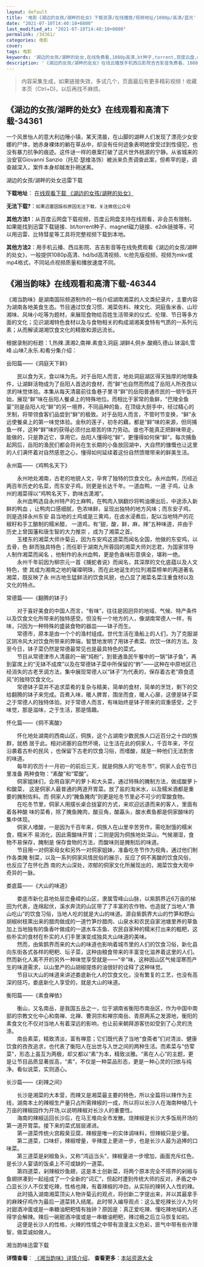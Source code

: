 ```yaml
---
layout: default
title: '电影《湖边的女孩/湖畔的处女》下载资源/在线播放/视频地址/1080p/高清/蓝光'
date: "2021-07-10T14:40:10+0800"
last_modified_at: "2021-07-10T14:40:10+0800"
permalink: /34361/
categories: 电影
cover:
tags: 电影
keywords: '湖边的女孩/湖畔的处女,在线免费看,1080p高清,bt种子,torrent,百度云盘,magnet,磁力链,迅雷下载资源'
description: '《湖边的女孩/湖畔的处女》在线云播放手机西瓜影院吉吉影音免费看，1080p高清bd/hd未删减完整版和tc抢先枪版，mkv/mp4格式，附带bt/torrent种子、magnet/磁力链、百度云盘、网盘资源迅雷下载链接'
---
```


>内容采集生成，如果链接失效，多试几个，页面最后有更多精彩视频！收藏本页（Ctrl+D)，以后再找不麻烦。


## 《湖边的女孩/湖畔的处女》在线观看和高清下载-34361

一个风景怡人的意大利边陲小镇，某天清晨，在山脚的湖畔人们发现了漂亮少女安娜的尸体，她赤身裸体的躺在草丛中，却没有任何迹象表明她曾受过到性侵犯，也没有暴力抗争的痕迹。这件谜一样的悬案打破了这片世外桃源的宁静。从省城来的治安官Giovanni Sanzio（托尼&middot;瑟维洛饰）被派来负责调查此案，但希罕的是，调查越深入，案件本身却越发扑朔迷离。


湖边的女孩/湖畔的处女迅雷下载

**下载地址**： [在线观看下载 《湖边的女孩/湖畔的处女》](https://www.993dy.com//vod-detail-id-14594.html) 


**无法下载?**：`如果迅雷因版权原因无法下载，关注微信公众号 `

**其他方法1**：从百度云网盘下载视频，百度云网盘支持在线观看，非会员有限制，如果能找到迅雷下载链接、bt/torrent种子、magnet磁力链接、e2dk链接等，可以用迅雷、比特彗星等工具将完整视频下载到本地。

**其他方法2**：用手机云播、西瓜影院、吉吉影音等在线免费观看《湖边的女孩/湖畔的处女》，一般提供1080p高清、hd/bd高清视频、tc抢先版视频，视频为mkv或mp4格式，不同站点视频质量和播放速度不同。


## 《湘当韵味》在线观看和高清下载-46344

《湘当韵味》是湖南国际频道制作的一档介绍湖南湘菜的人文类纪录片，主要内容为湖南各地美食生态。节目通过饮食习惯、湘菜佐料、辣文化、洞庭鱼米香、山珍湘味、风味小吃等为题材，来展现食物给百姓生活带来的仪式、伦理、节日等多方面的文化；见识湖湘特色食材以及与食物相关的构成湖湘美食特有气质的一系列元素；从而解读湖湘饮食文化的精致和源远流长。</p>根据录制的标题：1,热辣.潇湘2,南禅.素食3,洞庭.湖鲜4,侗乡.酸瘾5,德山.钵温6,雪峰.山味7,永乐.和肴分集介绍：</p>岳阳篇&mdash;—《洞庭天下鲜》</p>　　民以食为天，食以味为先。对于岳阳人而言，地处洞庭湖区得天独厚的地理条件，让湖鲜活物成为了岳阳人首选的食材，而&ldquo;鲜&rdquo;也自然而然成了岳阳人所孜孜以求的味觉体验。本集从每天清晨前往鱼巷子里寻&ldquo;鲜&rdquo;的岳阳普通市民的一顿午饭开始，展现“鲜&rdquo;味在岳阳人餐桌上的特殊地位。而相比于家常的鱼鲜，“巴陵全鱼宴&rdquo;则是岳阳人吃“鲜&rdquo;的另一境界，不同品种的鱼，在顶级大厨手中，经过精心的烹制，将带领食客们品尝到&ldquo;鲜&rdquo;的极致。对于岳阳人而言，不管时节变换，“鲜&rdquo;永远使餐桌上的第一味觉体验。金秋的莲子，初冬的藕，都是“鲜&rdquo;味的来源，但同捕鱼一样，这种“鲜&rdquo;味的获得必须付出艰苦的体力劳动。谁也不能真正把鲜味带走，能做的，只是靠近它，享用它。岳阳人懂得吃&ldquo;鲜&rdquo;，更懂得如何保&ldquo;鲜&rdquo;。每次捕鱼起网后，岳阳的渔民们都会将尚在生长期的小鱼放回湖中，大自然的慷慨也让这里的人们满怀着对自然感恩之心，懂得如何延续着这份自然馈赠带来的鲜美生活。</p>永州篇&mdash;—《鸡鸭名天下》</p>　　永州地处湘南，古老的地貌人文，孕育了独特的饮食文化。永州血鸭，历经近两百年历史的名菜，而东安子鸡，则更是长达千年。一道血鸭，一道 子鸡，让永州的湘菜得以&ldquo;鸡鸭名天下，韵味古潇湘&rdquo;。<br />　　永州血鸭选自永州特产的土麻鸭，在鸭肉入锅翻炒将鸭油爆出后，中途添入新鲜的鸭血 ，让鸭肉口感细腻，色浓味鲜，呈现出独特的地方风味；而东安子鸡，则是选择永州东安 县当地的土鸡或是三黄鸡，在卤水浸煮后，配以当地特产的花椒籽和手工酿制的糯米醋， 一道鸡，有“甜，酸，鲜，麻，辣&rdquo;五种味道，并由于历史上曾国藩和唐生智的大力推崇 ，成为了湘菜之首。<br />　　玉楼东的湘菜大师许菊云，因为东安鸡这道菜而闻名全国，他做的东安鸡，以去骨，色 鲜而独具特色；而任职于湖南九所蓉园的湘菜大师刘志君，为国家领导人制作湘菜而闻名 ，他制作的永州血鸭，更是色香味形意俱全，堪称一绝。<br />　　永州千年前因为柳宗元一首《捕蛇者说》而闻名，其深厚的文化底蕴以及人文特色，使 其成为湘南之地的璀璨明珠，而在此地诞生的位列湘菜榜单的两道著名湘菜，既反映了永 州古地生猛鲜活的饮食风貌，也凸显了湘菜名菜注重食材以及文化的特点。</p>常德篇&mdash;—《翻腾的钵子》</p>　　对于喜好美食的中国人而言，&ldquo;有味”，往往是因迥异的地域、气候、特产条件以及饮食文化所带来的独特感受。但没有一个地方的人，像湖南常德人一样，有味，只因为一种特殊的盛装食物的器皿&mdash;—钵子而生。<br />　　常德市，原本是由一个个的渔村组成。世代生活在渔船上的人们，为了克服湖区阴冷风大对饮食所带来的弊端，智慧地发明了用钵子煮菜、炊饮一体的方法。及至今日，钵子菜仍然是常德最常见也是最具特色的菜式。<br />　　节目从常德津市人清晨的一碗&ldquo;炖粉”，到普通渔民午餐中的一锅&ldquo;钵子鱼&rdquo;，再到宴席上的&ldquo;无钵不成席&rdquo;以及在常德钵子菜中所保留的&ldquo;鲊&rdquo;——这种在中原地区已经消失的古老烹调方法，集中展现常德人以“钵子”为代表的，保存着古老&ldquo;鼎食遗风”的独特饮食文化。<br />　　常德钵子菜并不追求菜肴的复杂与精美，简单的食材，简单的烹饪，剩下的交给翻腾的钵子来完成。百煮入味，暖人脾胃，围坐而食，暖人心扉，这便是钵子菜之于常德人的独特体验。对于常德人而言，有味始终是钵子带来的双重感受，之于味觉，那是滋味，之于生活，那是情趣。</p>怀化篇——《侗不离酸》</p>　　怀化地处湖南的西南山区，侗族，这个占湖南少数民族人口近百分之十四的族群，就栖 居于此。相对闭塞的自然坏境，让生活在此的侗家人，千百年来，不仅沿袭着古朴的民风 ，也保留下古老的饮食习俗，而嗜酸，就是一种他们无法割舍的味道。<br />　　每年的农历十一月初一的前后三天，就是侗族人的“吃冬节&rdquo;，侗家人会在节日里准备 两种食物：&ldquo;素酸”和&ldquo;荤酸”。<br />　　侗家姐妹们，会用自家产的萝卜和大头菜，通过特殊的腌制方法，做成酸萝卜和酸菜， 这是侗家人最普通的两道开胃菜。放了盐的淘米水，以及糯米酒都是重要的腌制佐料。而 侗家人的“腌鱼腌肉”则更是吃冬节里必不可少的荤酸食物。<br />　　在吃冬节里，侗家人用摆长桌合拢宴的方式，来欢迎远道而来的客人，里面有着各种酸 味的菜肴，除了腌鱼腌肉，酸豆角，酸藠头，酸水煮鱼都是侗家酸味的集中体现。<br />　　侗家人嗜酸，一是因为千百年来，侗族人在山里辛苦劳作，需吃耐饿的糯米食，糯米不 易消化，因此需酸味开胃；二则是因为侗族地处深山，气候潮湿，食物不易保存，腌制是 保存食物的方法，而酸味则是腌制后的味道。<br />　　节目用一对侗家母女和另外一对侗家姐妹，准备吃冬节作为视角，通过他们制作各类腌 制菜，以及一系列侗家风情民俗的展示，反应了侗不离酸的饮食风俗，也反应了在怀化西 南的大山深处，浓郁的侗家文化所展现出的，湘菜饮食大观中奇异的一脉。</p>娄底篇&mdash;—《大山的味道》</p>　　娄底市新化县地处层峦叠嶂的山区，隶属雪峰山山脉，以紫鹊界近6万亩的梯田为代表，连绵起伏，溪水奔流的山区带了了丰富的农作物，也造就了当地人“靠山吃山”的饮食习俗，当地人吃的就是大山的味道。源自紫鹊界大山的竹笋和野山胡椒树枝熏出来的腊肉做成的一道竹笋炒腊肉、山泉水和农民自家池塘里养的草鱼加上当地独有的鱼香叶做成的一道水车冻鱼、农民自家种的糯米打出来的糍粑，这些朴实的食材在朴实的人们手里演变成独具大山味道的美味。<br />　　然而，由紫鹊界而来的大山的味道也影响着城市里的人们的饮食习俗，新化县向东街各式各样的粑粑、坛子菜，这种由粮食带来的丰富变化滋养着这里的人们。然而新化人离不开的另外一种味觉享受就是&mdash;—“辛&rdquo;味，这种因山区气候湿寒而产生的味道需求，以山里产的山胡椒提炼的油很好的诠释了这种味觉。<br />　　节目以大山的味道来讲述娄底新化人的饮食文化，没有繁复的工艺，也没有高深的技巧，娄底新化人享受的，就是大山的味道。</p>衡阳篇&mdash;—《素食禅依》</p>　　衡山，又名南岳，是我国五岳之一，位于湖南省衡阳市南岳区，作为中国中南部的宗教文化中心和南禅、北禅、曹洞宗和禅宗南岳、青原两系之发源地，衡阳的素食文化不仅对当地人有着深远的影响，也让前来朝拜游客彷如受到了心灵的洗涤。<br />　　南岳素菜，精致清淡，富有禅意；它们既代表了当地&ldquo;食斋者&rdquo;们对清淡、健康饮食的孜孜追求，也代表了衡阳人在出世与入世之间的两种生活。而素菜与“仿荤菜&rdquo;，形态上虽互为两极，却又都以“素&rdquo;为本，精致淡雅。&ldquo;素在人心”的主题，更是让节目品质显著拔高，“素&rdquo;，不仅是一种菜品形态，更是一种心灵的归依与纯净。看似说菜，实则道心。</p>长沙篇&mdash;—《刹辣之间》</p>　　长沙是湘菜的大本营，而辣又是湘菜最主要的特色，所以全篇将以辣作为主线，湖南本土的辣椒生产量只占所需辣椒的一成，所以将以长沙人在海南种植几十万亩的辣椒园作为开场,以说明辣椒对长沙人的重要性。<br />　　海南的辣椒运回长沙后，在马王堆向全市发散。烧辣椒是长沙大多饭局开场的第一道开胃菜。接下来的菜式层层递进。<br />　　第一道菜传统火宫殿臭豆腐，辣椒是唯一的实体调味料，但辣椒只是少量。<br />　　第二道菜，口味虾，辣椒增量，辛辣度上更进一步，也是长沙人最为追捧的口味菜。<br />　　第三道菜是剁椒鱼头，又称“鸿运当头”，辣椒量进一步增加，画面充斥红色，是长沙人宴请的饭桌上不可或缺的一道菜。<br />　　第四道菜，剁辣椒炒鱼翅，这是本土创新菜，将两个原本完全不搭界的剁椒与鱼翅拼凑到一起组成了一个全新的“词汇”，但起时遭到传统大师的反对，矛盾之中凸显长沙人不仅爱吃辣，性格也辣，有着辣椒的冲劲，从实际的辣转入人性的辣。<br />　　此时插入湖南湘菜顶尖人物许菊云的观点，将创新二字提出来，并以其最拿手的麻辣仔鸡作为最后一道菜转入结尾。此时带入编导观点：这么爱吃辣长沙人为何对甜酒冲蛋或是一串糖油粑粑情有独钟？原因是：真正爱吃辣、懂吃辣地域的人还得学会解辣。辣后一碗甜酒冲蛋或是一串糖油粑粑，辣过瘾之后立马恢复如初。<br />　　这便是长沙人的性格，火辣的性情之中带有浪漫主义色彩，匪气中带有些许理智，做菜诚如做人。</p>


湘当韵味迅雷下载

**详情查看**： [《湘当韵味》详情介绍](/movie/46344/)， **查看更多**：[本站资源大全](/movie/t/all/)


